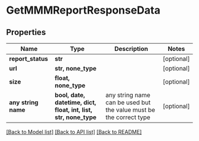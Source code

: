 # GetMMMReportResponseData


## Properties
Name | Type | Description | Notes
------------ | ------------- | ------------- | -------------
**report_status** | **str** |  | [optional] 
**url** | **str, none_type** |  | [optional] 
**size** | **float, none_type** |  | [optional] 
**any string name** | **bool, date, datetime, dict, float, int, list, str, none_type** | any string name can be used but the value must be the correct type | [optional]

[[Back to Model list]](../README.md#documentation-for-models) [[Back to API list]](../README.md#documentation-for-api-endpoints) [[Back to README]](../README.md)



